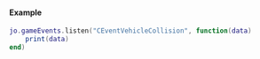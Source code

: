 <!-- #region client|jo.gameEvents.listen -->
#### Example
```lua
jo.gameEvents.listen("CEventVehicleCollision", function(data)
    print(data)
end)
```
<!-- #endregion client|jo.gameEvents.listen -->

